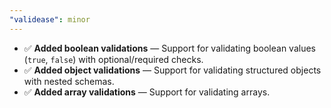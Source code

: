 ```yaml
---
"validease": minor
---
```


- ✅ **Added boolean validations** — Support for validating boolean values (`true`, `false`) with optional/required checks.
- ✅ **Added object validations** — Support for validating structured objects with nested schemas.
- ✅ **Added array validations** — Support for validating arrays.
